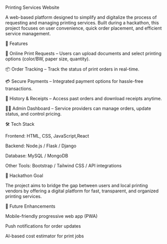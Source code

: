 Printing Services Website

A web-based platform designed to simplify and digitalize the process of requesting and managing printing services. Built during a hackathon, this project focuses on user convenience, quick order placement, and efficient service management.

🚀 Features

📝 Online Print Requests – Users can upload documents and select printing options (color/BW, paper size, quantity).

📦 Order Tracking – Track the status of print orders in real-time.

💳 Secure Payments – Integrated payment options for hassle-free transactions.

📂 History & Receipts – Access past orders and download receipts anytime.

👨‍💻 Admin Dashboard – Service providers can manage orders, update status, and control pricing.

🛠️ Tech Stack

Frontend: HTML, CSS, JavaScript,React

Backend: Node.js / Flask / Django 

Database: MySQL / MongoDB

Other Tools: Bootstrap / Tailwind CSS / API integrations 

🎯 Hackathon Goal

The project aims to bridge the gap between users and local printing vendors by offering a digital platform for fast, transparent, and organized printing services.

📌 Future Enhancements

Mobile-friendly progressive web app (PWA)

Push notifications for order updates

AI-based cost estimator for print jobs
